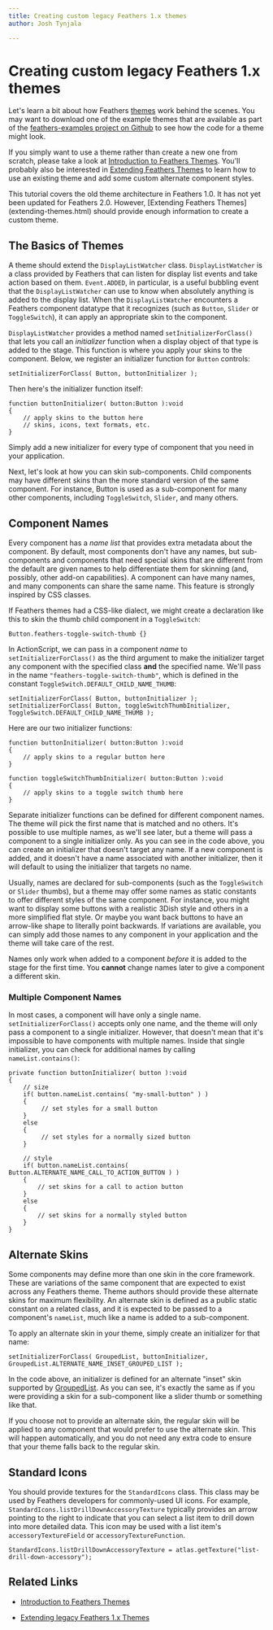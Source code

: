 ```yaml
---
title: Creating custom legacy Feathers 1.x themes  
author: Josh Tynjala

---
```

# Creating custom legacy Feathers 1.x themes

Let's learn a bit about how Feathers [themes](themes.html) work behind the scenes. You may want to download one of the example themes that are available as part of the [feathers-examples project on Github](https://github.com/joshtynjala/feathers-examples) to see how the code for a theme might look.

If you simply want to use a theme rather than create a new one from scratch, please take a look at [Introduction to Feathers Themes](themes.html). You'll probably also be interested in [Extending Feathers Themes](extending-themes.html) to learn how to use an existing theme and add some custom alternate component styles.

<aside class="warn">This tutorial covers the old theme architecture in Feathers 1.0. It has not yet been updated for Feathers 2.0. However, [Extending Feathers Themes](extending-themes.html) should provide enough information to create a custom theme.</aside>

## The Basics of Themes

A theme should extend the `DisplayListWatcher` class. `DisplayListWatcher` is a class provided by Feathers that can listen for display list events and take action based on them. `Event.ADDED`, in particular, is a useful bubbling event that the `DisplayListWatcher` can use to know when absolutely anything is added to the display list. When the `DisplayListWatcher` encounters a Feathers component datatype that it recognizes (such as `Button`, `Slider` or `ToggleSwitch`), it can apply an appropriate skin to the component.

`DisplayListWatcher` provides a method named `setInitializerForClass()` that lets you call an *initializer* function when a display object of that type is added to the stage. This function is where you apply your skins to the component. Below, we register an initializer function for `Button` controls:

``` code
setInitializerForClass( Button, buttonInitializer );
```

Then here's the initializer function itself:

``` code
function buttonInitializer( button:Button ):void
{
    // apply skins to the button here
    // skins, icons, text formats, etc.
}
```

Simply add a new initializer for every type of component that you need in your application.

Next, let's look at how you can skin sub-components. Child components may have different skins than the more standard version of the same component. For instance, Button is used as a sub-component for many other components, including `ToggleSwitch`, `Slider`, and many others.

## Component Names

Every component has a *name list* that provides extra metadata about the component. By default, most components don't have any names, but sub-components and components that need special skins that are different from the default are given names to help differentiate them for skinning (and, possibly, other add-on capabilities). A component can have many names, and many components can share the same name. This feature is strongly inspired by CSS classes.

If Feathers themes had a CSS-like dialect, we might create a declaration like this to skin the thumb child component in a `ToggleSwitch`:

``` code
Button.feathers-toggle-switch-thumb {}
```

In ActionScript, we can pass in a component *name* to `setInitializerForClass()` as the third argument to make the initializer target any component with the specified class **and** the specified name. We'll pass in the name `"feathers-toggle-switch-thumb"`, which is defined in the constant `ToggleSwitch.DEFAULT_CHILD_NAME_THUMB`:

``` code
setInitializerForClass( Button, buttonInitializer );
setInitializerForClass( Button, toggleSwitchThumbInitializer, ToggleSwitch.DEFAULT_CHILD_NAME_THUMB );
```

Here are our two initializer functions:

``` code
function buttonInitializer( button:Button ):void
{
    // apply skins to a regular button here
}
 
function toggleSwitchThumbInitializer( button:Button ):void
{
    // apply skins to a toggle switch thumb here
}
```

Separate initializer functions can be defined for different component names. The theme will pick the first name that is matched and no others. It's possible to use multiple names, as we'll see later, but a theme will pass a component to a single initializer only. As you can see in the code above, you can create an initializer that doesn't target any name. If a new component is added, and it doesn't have a name associated with another initializer, then it will default to using the initializer that targets no name.

Usually, names are declared for sub-components (such as the `ToggleSwitch` or `Slider` thumbs), but a theme may offer some names as static constants to offer different styles of the same component. For instance, you might want to display some buttons with a realistic 3Dish style and others in a more simplified flat style. Or maybe you want back buttons to have an arrow-like shape to literally point backwards. If variations are available, you can simply add those names to any component in your application and the theme will take care of the rest.

Names only work when added to a component *before* it is added to the stage for the first time. You **cannot** change names later to give a component a different skin.

### Multiple Component Names

In most cases, a component will have only a single name. `setInitializerForClass()` accepts only one name, and the theme will only pass a component to a single initializer. However, that doesn't mean that it's impossible to have components with multiple names. Inside that single initializer, you can check for additional names by calling `nameList.contains()`:

``` code
private function buttonInitializer( button ):void
{
    // size 
    if( button.nameList.contains( "my-small-button" ) )
    {
         // set styles for a small button
    }
    else
    {
         // set styles for a normally sized button
    }
 
    // style
    if( button.nameList.contains( Button.ALTERNATE_NAME_CALL_TO_ACTION_BUTTON ) )
    {
        // set skins for a call to action button
    }
    else
    {
        // set skins for a normally styled button
    }
}
```

## Alternate Skins

Some components may define more than one skin in the core framework. These are variations of the same component that are expected to exist across any Feathers theme. Theme authors should provide these alternate skins for maximum flexibility. An alternate skin is defined as a public static constant on a related class, and it is expected to be passed to a component's `nameList`, much like a name is added to a sub-component.

To apply an alternate skin in your theme, simply create an initializer for that name:

``` code
setInitializerForClass( GroupedList, buttonInitializer, GroupedList.ALTERNATE_NAME_INSET_GROUPED_LIST );
```

In the code above, an initializer is defined for an alternate "inset" skin supported by [GroupedList](grouped-list.html). As you can see, it's exactly the same as if you were providing a skin for a sub-component like a slider thumb or something like that.

If you choose not to provide an alternate skin, the regular skin will be applied to any component that would prefer to use the alternate skin. This will happen automatically, and you do not need any extra code to ensure that your theme falls back to the regular skin.

## Standard Icons

You should provide textures for the `StandardIcons` class. This class may be used by Feathers developers for commonly-used UI icons. For example, `StandardIcons.listDrillDownAccessoryTexture` typically provides an arrow pointing to the right to indicate that you can select a list item to drill down into more detailed data. This icon may be used with a list item's `accessoryTextureField` or `accessoryTextureFunction`.

``` code
StandardIcons.listDrillDownAccessoryTexture = atlas.getTexture("list-drill-down-accessory");
```

## Related Links

-   [Introduction to Feathers Themes](themes.html)

-   [Extending legacy Feathers 1.x Themes](extending-themes-v1.html)